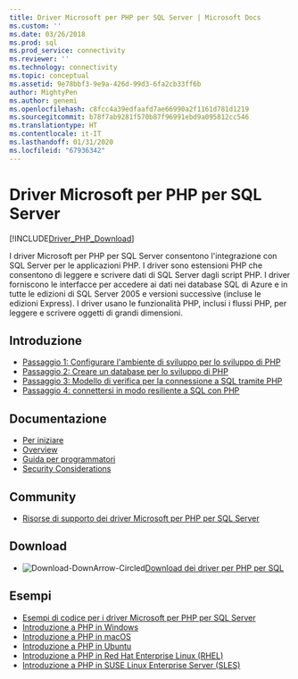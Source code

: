 ```yaml
---
title: Driver Microsoft per PHP per SQL Server | Microsoft Docs
ms.custom: ''
ms.date: 03/26/2018
ms.prod: sql
ms.prod_service: connectivity
ms.reviewer: ''
ms.technology: connectivity
ms.topic: conceptual
ms.assetid: 9e78bbf3-9e9a-426d-99d3-6fa2cb33ff6b
author: MightyPen
ms.author: genemi
ms.openlocfilehash: c8fcc4a39edfaafd7ae66990a2f1161d781d1219
ms.sourcegitcommit: b78f7ab9281f570b87f96991ebd9a095812cc546
ms.translationtype: HT
ms.contentlocale: it-IT
ms.lasthandoff: 01/31/2020
ms.locfileid: "67936342"
---
```

# <a name="microsoft-drivers-for-php-for-sql-server"></a>Driver Microsoft per PHP per SQL Server

[!INCLUDE[Driver_PHP_Download](../../includes/driver_php_download.md)]

I driver Microsoft per PHP per SQL Server consentono l'integrazione con SQL Server per le applicazioni PHP. I driver sono estensioni PHP che consentono di leggere e scrivere dati di SQL Server dagli script PHP. I driver forniscono le interfacce per accedere ai dati nei database SQL di Azure e in tutte le edizioni di SQL Server 2005 e versioni successive (incluse le edizioni Express). I driver usano le funzionalità PHP, inclusi i flussi PHP, per leggere e scrivere oggetti di grandi dimensioni.  
  
## <a name="getting-started"></a>Introduzione  
* [Passaggio 1: Configurare l'ambiente di sviluppo per lo sviluppo di PHP](step-1-configure-development-environment-for-php-development.md)  
* [Passaggio 2: Creare un database per lo sviluppo di PHP](step-2-create-a-sql-database-for-php-development.md)  
* [Passaggio 3: Modello di verifica per la connessione a SQL tramite PHP](step-3-proof-of-concept-connecting-to-sql-using-php.md)  
* [Passaggio 4: connettersi in modo resiliente a SQL con PHP](step-4-connect-resiliently-to-sql-with-php.md)  
  
## <a name="documentation"></a>Documentazione  
* [Per iniziare](getting-started-with-the-php-sql-driver.md)
* [Overview](overview-of-the-php-sql-driver.md)
* [Guida per programmatori](programming-guide-for-php-sql-driver.md) 
* [Security Considerations](security-considerations-for-php-sql-driver.md)
  
## <a name="community"></a>Community  
* [Risorse di supporto dei driver Microsoft per PHP per SQL Server](support-resources-for-the-php-sql-driver.md)
  
## <a name="download"></a>Download  
* ![Download-DownArrow-Circled](../../ssdt/media/download.png)[Download dei driver per PHP per SQL](download-drivers-php-sql-server.md)
  
## <a name="samples"></a>Esempi  
* [Esempi di codice per i driver Microsoft per PHP per SQL Server](code-samples-for-php-sql-driver.md)
* [Introduzione a PHP in Windows](https://www.microsoft.com/sql-server/developer-get-started/php/windows/)
* [Introduzione a PHP in macOS](https://www.microsoft.com/sql-server/developer-get-started/php/mac/)
* [Introduzione a PHP in Ubuntu](https://www.microsoft.com/sql-server/developer-get-started/php/ubuntu/)
* [Introduzione a PHP in Red Hat Enterprise Linux (RHEL)](https://www.microsoft.com/sql-server/developer-get-started/php/rhel/)
* [Introduzione a PHP in SUSE Linux Enterprise Server (SLES)](https://www.microsoft.com/sql-server/developer-get-started/php/sles/)
